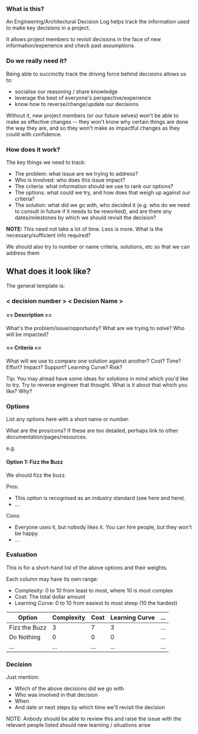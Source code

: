 
### What is this?

An Engineering/Architectural Decision Log helps track the information used to make key decisions in a project.

It allows project members to revisit decisions in the face of new information/experience and check past assumptions.

### Do we really need it?
Being able to succinctly track the driving force behind decisions allows us to:
 * socialise our reasoning / share knowledge
 * leverage the best of everyone's perspective/experience
 * know how to reverse/change/update our decisions

 Without it, new project members (or our future selves) won't be able to make as effective changes -- they won't know why certain things are done the way they are, and so they won't make as impactful changes as they could with confidence.

### How does it work?

The key things we need to track:
 * The problem: what issue are we trying to address?
 * Who is involved: who does this issue impact?
 * The criteria: what information should we use to rank our options?
 * The options: what could we try, and how does that weigh up against our criteria?
 * The solution: what did we go with, who decided it (e.g. who do we need to consult in future if it needs to be reworked), and are there any dates/milestones by which we should revisit the decision?

**NOTE:**
This need not take a lot of time. Less is more. What is the necessary/sufficient info required?

We should also try to number or name criteria, solutions, etc so that we can address them

## What does it look like?

The general template is:

### < decision number > < Decision Name >

#### == Description ==

What's the problem/issue/opportunity? 
What are we trying to solve?
Who will be impacted?


#### == Criteria ==

What will we use to compare one solution against another?
Cost? Time? Effort? Impact? Support? Learning Curve? Risk?

Tip: You may alread have some ideas for solutions in mind which you'd like to try.
Try to reverse engineer that thought. What is it about that which you like? Why?

### Options

List any options here with a short name or number.

What are the pros/cons? If these are too detailed, perhaps link to other documentation/pages/resources.

e.g.

#### Option 1: Fizz the Buzz

We should fizz the buzz.

Pros:

 * This option is recognised as an industry standard (see here and here).
 * ...

Cons:
 * Everyone uses it, but nobody likes it. You can hire people, but they won't be happy.
 * ...

### Evaluation

This is for a short-hand list of the above options and their weights.

Each column may have its own range:
 * Complexity: 0 to 10 from least to most, where 10 is most complex
 * Cost: The total dollar amount
 * Learning Curve: 0 to 10 from easiest to most steep (10 the hardest)

| Option        | Complexity | Cost | Learning Curve | ... |
| ------------- | ---------- | ---- | -------------- | --- |
| Fizz the Buzz | 3          | 7    | 3              | ... |
| Do Nothing    | 0          | 0    | 0              | ... |
| ...           | ...        | ...  | ...            | ... |

### Decision

Just mention:
 * Which of the above decisions did we go with
 * Who was involved in that decision
 * When 
 * And date or next steps by which time we'll revisit the decision

NOTE: Anbody should be able to review this and raise the issue with the relevant people listed
should new learning / situations arise
